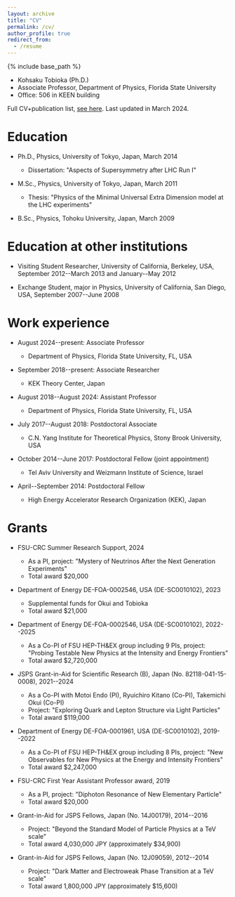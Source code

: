 ```yaml
---
layout: archive
title: "CV"
permalink: /cv/
author_profile: true
redirect_from:
  - /resume
---
```


{% include base_path %}

* Kohsaku Tobioka (Ph.D.)
* Associate Professor, Department of Physics, Florida State University
* Office: 506 in KEEN building

Full CV+publication list, [see here](/files/CV+publist_Tobiokafrom2024March.pdf). Last updated in March 2024. 


Education
======
* Ph.D., Physics, University of Tokyo, Japan, March 2014
  * Dissertation: "Aspects of Supersymmetry after LHC Run I"

* M.Sc., Physics, University of Tokyo, Japan, March 2011
  * Thesis: "Physics of the Minimal Universal Extra Dimension model at the LHC experiments"

* B.Sc., Physics, Tohoku University, Japan, March 2009

Education at other institutions
======
* Visiting Student Researcher, University of California, Berkeley, USA, September 2012--March 2013 and January--May 2012

* Exchange Student, major in Physics, University of California, San Diego, USA, September 2007--June 2008

Work experience
======
* August 2024--present: Associate Professor
  * Department of Physics, Florida State University, FL, USA

* September 2018--present: Associate Researcher
  * KEK Theory Center, Japan

* August 2018--August 2024: Assistant Professor
  * Department of Physics, Florida State University, FL, USA

* July 2017--August 2018: Postdoctoral Associate
  * C.N. Yang Institute for Theoretical Physics, Stony Brook University, USA

* October 2014--June 2017: Postdoctoral Fellow (joint appointment)
  * Tel Aviv University and Weizmann Institute of Science, Israel

* April--September 2014: Postdoctoral Fellow
  * High Energy Accelerator Research Organization (KEK), Japan

Grants
======
* FSU-CRC Summer Research Support, 2024
  * As a PI, project: "Mystery of Neutrinos After the Next Generation Experiments"
  * Total award \$20,000

* Department of Energy DE-FOA-0002546, USA (DE-SC0010102), 2023
  * Supplemental funds for Okui and Tobioka
  * Total award \$21,000

* Department of Energy DE-FOA-0002546, USA (DE-SC0010102), 2022--2025
  * As a Co-PI of FSU HEP-TH&EX group including 9 PIs, project: "Probing Testable New Physics at the Intensity and Energy Frontiers"
  * Total award \$2,720,000

* JSPS Grant-in-Aid for Scientific Research (B), Japan (No. 82118-041-15-0008), 2021--2024
  * As a Co-PI with Motoi Endo (PI), Ryuichiro Kitano (Co-PI), Takemichi Okui (Co-PI)
  * Project: "Exploring Quark and Lepton Structure via Light Particles"
  * Total award \$119,000

* Department of Energy DE-FOA-0001961, USA (DE-SC0010102), 2019--2022
  * As a Co-PI of FSU HEP-TH&EX group including 8 PIs, project: "New Observables for New Physics at the Energy and Intensity Frontiers"
  * Total award \$2,247,000

* FSU-CRC First Year Assistant Professor award, 2019
  * As a PI, project: "Diphoton Resonance of New Elementary Particle"
  * Total award \$20,000

* Grant-in-Aid for JSPS Fellows, Japan (No. 14J00179), 2014--2016
  * Project: "Beyond the Standard Model of Particle Physics at a TeV scale"
  * Total award 4,030,000 JPY (approximately \$34,900)

* Grant-in-Aid for JSPS Fellows, Japan (No. 12J09059), 2012--2014
  * Project: "Dark Matter and Electroweak Phase Transition at a TeV scale"
  * Total award 1,800,000 JPY (approximately \$15,600)
